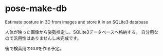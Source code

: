 # pose-make-db

Estimate posture in 3D from images and store it in an SQLite3 database

人体が映った画像から姿勢推定し、SQLite3データベースへ格納する。
自分用なので汎用性はありませんし未完成です。

後で検索用のGUIを作る予定。
